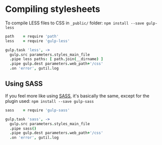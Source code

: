 # Compiling stylesheets

To compile LESS files to CSS in `_public/` folder:
`npm install --save gulp-less`
```coffee
path    = require 'path'
less    = require 'gulp-less'

gulp.task 'less', ->
  gulp.src parameters.styles_main_file
  .pipe less paths: [ path.join(__dirname) ]
  .pipe gulp.dest parameters.web_path+'/css'
  .on 'error', gutil.log
```

## Using SASS
If you feel more like using [SASS](http://sass-lang.com/), it's basically the same, except for the plugin used:
`npm install --save gulp-sass`
```coffee
sass    = require 'gulp-sass'

gulp.task 'sass', ->
  gulp.src parameters.styles_main_file
  .pipe sass()
  .pipe gulp.dest parameters.web_path+'/css'
  .on 'error', gutil.log
```
